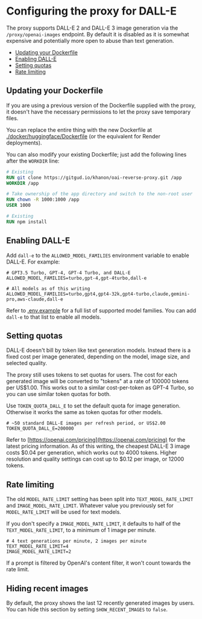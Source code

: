 # Configuring the proxy for DALL-E

The proxy supports DALL-E 2 and DALL-E 3 image generation via the `/proxy/openai-images` endpoint. By default it is disabled as it is somewhat expensive and potentially more open to abuse than text generation.

- [Updating your Dockerfile](#updating-your-dockerfile)
- [Enabling DALL-E](#enabling-dall-e)
- [Setting quotas](#setting-quotas)
- [Rate limiting](#rate-limiting)

## Updating your Dockerfile
If you are using a previous version of the Dockerfile supplied with the proxy, it doesn't have the necessary permissions to let the proxy save temporary files.

You can replace the entire thing with the new Dockerfile at [./docker/huggingface/Dockerfile](../docker/huggingface/Dockerfile) (or the equivalent for Render deployments).

You can also modify your existing Dockerfile; just add the following lines after the `WORKDIR` line:

```Dockerfile
# Existing
RUN git clone https://gitgud.io/khanon/oai-reverse-proxy.git /app
WORKDIR /app

# Take ownership of the app directory and switch to the non-root user
RUN chown -R 1000:1000 /app
USER 1000

# Existing
RUN npm install
```

## Enabling DALL-E
Add `dall-e` to the `ALLOWED_MODEL_FAMILIES` environment variable to enable DALL-E. For example:

```
# GPT3.5 Turbo, GPT-4, GPT-4 Turbo, and DALL-E
ALLOWED_MODEL_FAMILIES=turbo,gpt-4,gpt-4turbo,dall-e

# All models as of this writing
ALLOWED_MODEL_FAMILIES=turbo,gpt4,gpt4-32k,gpt4-turbo,claude,gemini-pro,aws-claude,dall-e
```

Refer to [.env.example](../.env.example) for a full list of supported model families. You can add `dall-e` to that list to enable all models.

## Setting quotas
DALL-E doesn't bill by token like text generation models. Instead there is a fixed cost per image generated, depending on the model, image size, and selected quality.

The proxy still uses tokens to set quotas for users. The cost for each generated image will be converted to "tokens" at a rate of 100000 tokens per US$1.00. This works out to a similar cost-per-token as GPT-4 Turbo, so you can use similar token quotas for both.

Use `TOKEN_QUOTA_DALL_E` to set the default quota for image generation. Otherwise it works the same as token quotas for other models.

```
# ~50 standard DALL-E images per refresh period, or US$2.00
TOKEN_QUOTA_DALL_E=200000
```

Refer to [https://openai.com/pricing](https://openai.com/pricing) for the latest pricing information. As of this writing, the cheapest DALL-E 3 image costs $0.04 per generation, which works out to 4000 tokens. Higher resolution and quality settings can cost up to $0.12 per image, or 12000 tokens. 

## Rate limiting
The old `MODEL_RATE_LIMIT` setting has been split into `TEXT_MODEL_RATE_LIMIT` and `IMAGE_MODEL_RATE_LIMIT`. Whatever value you previously set for `MODEL_RATE_LIMIT` will be used for text models.

If you don't specify a `IMAGE_MODEL_RATE_LIMIT`, it defaults to half of the `TEXT_MODEL_RATE_LIMIT`, to a minimum of 1 image per minute.

```
# 4 text generations per minute, 2 images per minute
TEXT_MODEL_RATE_LIMIT=4
IMAGE_MODEL_RATE_LIMIT=2
```

If a prompt is filtered by OpenAI's content filter, it won't count towards the rate limit.

## Hiding recent images
By default, the proxy shows the last 12 recently generated images by users. You can hide this section by setting `SHOW_RECENT_IMAGES` to `false`.
